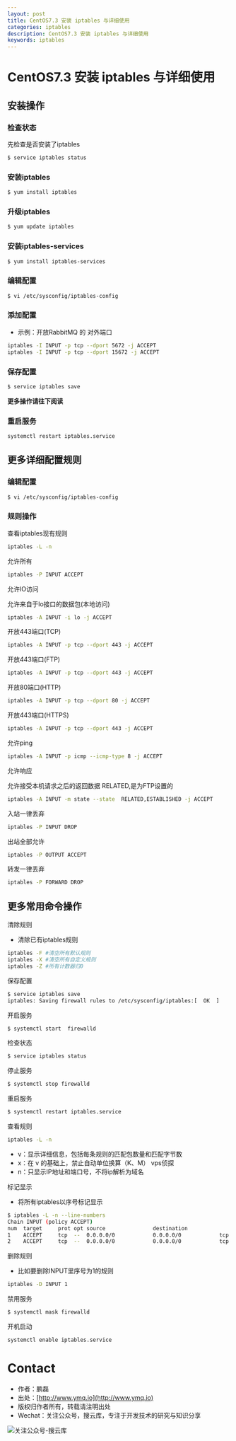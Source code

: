 ```yaml
---
layout: post
title: CentOS7.3 安装 iptables 与详细使用
categories: iptables
description: CentOS7.3 安装 iptables 与详细使用
keywords: iptables
---
```


# CentOS7.3 安装 iptables 与详细使用

## 安装操作

### 检查状态

先检查是否安装了iptables
 
```sh
$ service iptables status
```

### 安装iptables

```sh
$ yum install iptables
```

### 升级iptables

```sh
$ yum update iptables 
```

### 安装iptables-services

```sh
$ yum install iptables-services
```

### 编辑配置

```sh
$ vi /etc/sysconfig/iptables-config
```

### 添加配置

 -  示例：开放RabbitMQ 的 对外端口

```sh
iptables -I INPUT -p tcp --dport 5672 -j ACCEPT
iptables -I INPUT -p tcp --dport 15672 -j ACCEPT
```

### 保存配置

```sh
$ service iptables save
```

**更多操作请往下阅读**

### 重启服务

```sh
systemctl restart iptables.service
```

## 更多详细配置规则

### 编辑配置
```sh
$ vi /etc/sysconfig/iptables-config
```

### 规则操作

查看iptables现有规则
```sh
iptables -L -n
```

允许所有
```sh
iptables -P INPUT ACCEPT
```

允许IO访问

允许来自于lo接口的数据包(本地访问)

```sh
iptables -A INPUT -i lo -j ACCEPT
```

开放443端口(TCP)

```sh
iptables -A INPUT -p tcp --dport 443 -j ACCEPT
```

开放443端口(FTP)

```sh
iptables -A INPUT -p tcp --dport 443 -j ACCEPT
```

开放80端口(HTTP)

```sh
iptables -A INPUT -p tcp --dport 80 -j ACCEPT
```

开放443端口(HTTPS)

```sh
iptables -A INPUT -p tcp --dport 443 -j ACCEPT
```

允许ping

```sh
iptables -A INPUT -p icmp --icmp-type 8 -j ACCEPT
```

允许响应

允许接受本机请求之后的返回数据 RELATED,是为FTP设置的

```sh
iptables -A INPUT -m state --state  RELATED,ESTABLISHED -j ACCEPT
```

入站一律丢弃

```sh
iptables -P INPUT DROP
```

出站全部允许

```sh
iptables -P OUTPUT ACCEPT
```

转发一律丢弃

```sh
iptables -P FORWARD DROP
```

## 更多常用命令操作

清除规则

 - 清除已有iptables规则
 
```sh
iptables -F #清空所有默认规则
iptables -X #清空所有自定义规则
iptables -Z #所有计数器归0
```

保存配置

```sh
$ service iptables save
iptables: Saving firewall rules to /etc/sysconfig/iptables:[  OK  ]
```

开启服务

```sh
$ systemctl start  firewalld
```

检查状态
 
```sh
$ service iptables status
```

停止服务

```sh
$ systemctl stop firewalld
```

重启服务

```sh
$ systemctl restart iptables.service
```

查看规则

```sh
iptables -L -n
```
 - v：显示详细信息，包括每条规则的匹配包数量和匹配字节数
 - x：在 v 的基础上，禁止自动单位换算（K、M） vps侦探
 - n：只显示IP地址和端口号，不将ip解析为域名

标记显示

 - 将所有iptables以序号标记显示
 
```sh
$ iptables -L -n --line-numbers
Chain INPUT (policy ACCEPT)
num  target     prot opt source               destination         
1    ACCEPT     tcp  --  0.0.0.0/0            0.0.0.0/0            tcp dpt:15672
2    ACCEPT     tcp  --  0.0.0.0/0            0.0.0.0/0            tcp dpt:5672
```

删除规则

 - 比如要删除INPUT里序号为1的规则
 
```sh
iptables -D INPUT 1
```

禁用服务

```sh
$ systemctl mask firewalld
```

开机启动

```sh
systemctl enable iptables.service 
```


# Contact

 - 作者：鹏磊  
 - 出处：[http://www.ymq.io](http://www.ymq.io)  
 - 版权归作者所有，转载请注明出处
 - Wechat：关注公众号，搜云库，专注于开发技术的研究与知识分享
 
![关注公众号-搜云库](http://www.ymq.io/images/souyunku.png "搜云库")